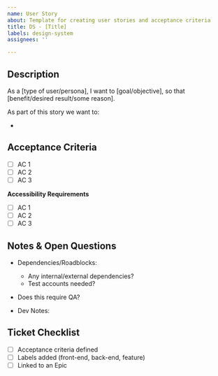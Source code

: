 ```yaml
---
name: User Story
about: Template for creating user stories and acceptance criteria
title: DS - [Title]
labels: design-system
assignees: ''

---
```


## Description 
As a [type of user/persona], I want to [goal/objective], so that [benefit/desired result/some reason].

As part of this story we want to: <!-- List the desired outcome(s) for this ticket -->  

- 

## Acceptance Criteria
<!-- Add a checkbox for each item required to fulfill the user story/issue. -->  

-  [ ] AC 1
-  [ ] AC 2
-  [ ] AC 3

**Accessibility Requirements**
- [ ] AC 1
- [ ] AC 2
- [ ] AC 3

## Notes & Open Questions

- Dependencies/Roadblocks:
    - Any internal/external dependencies?
    - Test accounts needed?
- Does this require QA?
    
- Dev Notes: 


## Ticket Checklist

- [ ] Acceptance criteria defined
- [ ] Labels added (front-end, back-end, feature)
- [ ] Linked to an Epic
